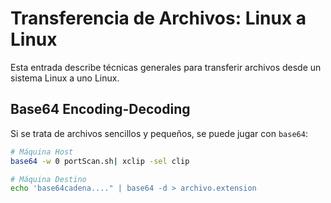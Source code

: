 # Transferencia de Archivos: Linux a Linux

Esta entrada describe técnicas generales para transferir archivos desde un sistema Linux a uno Linux. 

## Base64 Encoding-Decoding

Si se trata de archivos sencillos y pequeños, se puede jugar con `base64`:

```bash
# Máquina Host
base64 -w 0 portScan.sh| xclip -sel clip

# Máquina Destino
echo 'base64cadena...." | base64 -d > archivo.extension
```